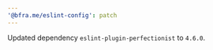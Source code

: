```yaml
---
'@bfra.me/eslint-config': patch
---
```


Updated dependency `eslint-plugin-perfectionist` to `4.6.0`.
